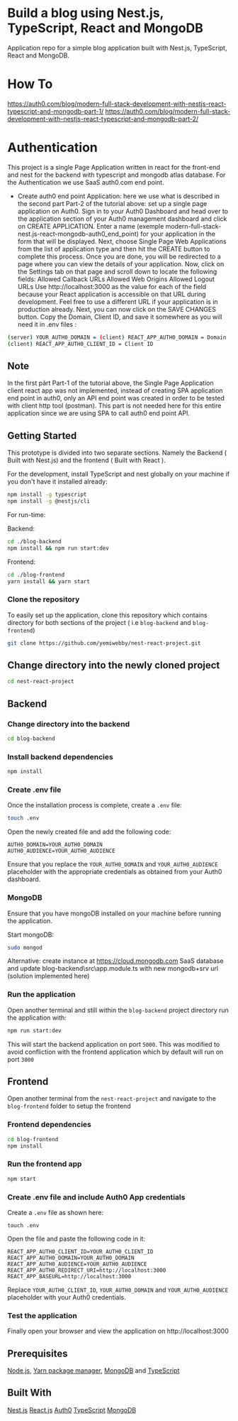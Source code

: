 # Build a blog using Nest.js, TypeScript, React and MongoDB

Application repo for a simple blog application built with Nest.js, TypeScript, React and MongoDB.

# How To
https://auth0.com/blog/modern-full-stack-development-with-nestjs-react-typescript-and-mongodb-part-1/
https://auth0.com/blog/modern-full-stack-development-with-nestjs-react-typescript-and-mongodb-part-2/

# Authentication
This project is a single Page Application written in react for the front-end and nest for the backend with typescript and mongodb atlas database.
For the Authentication we use SaaS auth0.com end point.
- Create auth0 end point Application: here we use what is described in the second part Part-2 of the tutorial above: set up a single page application on Auth0. Sign in to your Auth0 Dashboard and head over to the application section of your Auth0 management dashboard and click on CREATE APPLICATION. Enter a name (exemple modern-full-stack-nest.js-react-mongodb-auth0_end_point) for your application in the form that will be displayed. Next, choose Single Page Web Applications from the list of application type and then hit the CREATE button to complete this process. Once you are done, you will be redirected to a page where you can view the details of your application. Now, click on the Settings tab on that page and scroll down to locate the following fields:
Allowed Callback URLs
Allowed Web Origins
Allowed Logout URLs
Use http://localhost:3000 as the value for each of the field because your React application is accessible on that URL during development. Feel free to use a different URL if your application is in production already. Next, you can now click on the SAVE CHANGES button. Copy the Domain, Client ID, and save it somewhere as you will need it in .env files :
```bash
(server) YOUR_AUTH0_DOMAIN = (client) REACT_APP_AUTH0_DOMAIN = Domain
(client) REACT_APP_AUTH0_CLIENT_ID = Client ID
```
## Note 
In the first pârt Part-1 of the tutorial above, the Single Page Application client react app was not implemented, instead of creating SPA application end point in auth0, only an API end point was created in order to be tested with client http tool (postman). This part is not needed here for this entire application since we are using SPA to call auth0 end point API.

## Getting Started
This prototype is divided into two separate sections. Namely the Backend ( Built with Nest.js) and the frontend
( Built with React ).

For the development, install TypeScript and nest globally on your machine if you don't have it installed already:

```bash
npm install -g typescript
npm install -g @nestjs/cli
```

For run-time:

Backend:
```bash
cd ./blog-backend
npm install && npm run start:dev
```
Frontend:
```bash
cd ./blog-frontend
yarn install && yarn start
```
### Clone the repository
To easily set up the application, clone this repository which contains directory for both sections of the project ( i.e `blog-backend` and `blog-frontend`)

```bash
git clone https://github.com/yemiwebby/nest-react-project.git
```

## Change directory into the newly cloned project
```bash
cd nest-react-project
```

## Backend
### Change directory into the backend
```bash
cd blog-backend
```

### Install backend dependencies

```bash
npm install
```

### Create .env file
Once the installation process is complete, create a `.env` file:

```bash
touch .env
```

Open the newly created file and add the following code:

```
AUTH0_DOMAIN=YOUR_AUTH0_DOMAIN
AUTH0_AUDIENCE=YOUR_AUTH0_AUDIENCE
```

Ensure that you replace the `YOUR_AUTH0_DOMAIN` and `YOUR_AUTH0_AUDIENCE` placeholder with the appropriate credentials as obtained from your Auth0 dashboard.


### MongoDB
Ensure that you have mongoDB installed on your machine before running the application.

Start mongoDB:

```bash
sudo mongod
```

Alternative: create instance at https://cloud.mongodb.com SaaS database and update blog-backend\src\app.module.ts with new mongodb+srv url (solution implemented here)

### Run the application
Open another terminal and still within the `blog-backend` project directory run the application with:

```bash
npm run start:dev
```

This will start the backend application on port `5000`. This was modified to avoid confliction with the frontend application which by default will run on port `3000`


## Frontend
Open another terminal from the `nest-react-project` and navigate to the `blog-frontend` folder to setup the frontend

### Frontend dependencies
```bash
cd blog-frontend
npm install
```

### Run the frontend app

```bash
npm start
```

### Create .env file and include Auth0 App credentials

Create a `.env` file as shown here:

```
touch .env
```

Open the file and paste the following code in it:

```
REACT_APP_AUTH0_CLIENT_ID=YOUR_AUTH0_CLIENT_ID
REACT_APP_AUTH0_DOMAIN=YOUR_AUTH0_DOMAIN
REACT_APP_AUTH0_AUDIENCE=YOUR_AUTH0_AUDIENCE
REACT_APP_AUTH0_REDIRECT_URI=http://localhost:3000
REACT_APP_BASEURL=http://localhost:3000
```

Replace `YOUR_AUTH0_CLIENT_ID`, `YOUR_AUTH0_DOMAIN` and `YOUR_AUTH0_AUDIENCE` placeholder with your Auth0 credentials.

### Test the application
Finally open your browser and view the application on http://localhost:3000

## Prerequisites
 [Node.js](https://nodejs.org/en/), [Yarn package manager](https://yarnpkg.com/lang/en/docs/install/#mac-stable), [MongoDB](https://docs.mongodb.com/v3.2/installation/) and [TypeScript](https://www.typescriptlang.org/)


## Built With
[Nest.js]()
[React.js]()
[Auth0]() 
[TypeScript]()
[MongoDB]() 
